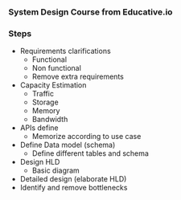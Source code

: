 ### System Design Course from Educative.io

### Steps

* Requirements clarifications
  * Functional
  * Non functional
  * Remove extra requirements
* Capacity Estimation
  * Traffic
  * Storage
  * Memory
  * Bandwidth
* APIs define
  * Memorize according to use case
* Define Data model (schema)
  * Define different tables and schema
* Design HLD
  * Basic diagram
* Detailed design (elaborate HLD)
* Identify and remove bottlenecks